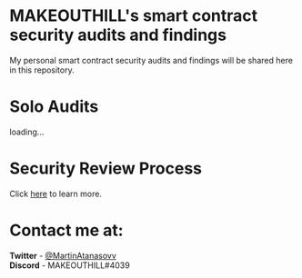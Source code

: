 # MAKEOUTHILL's smart contract security audits and findings
My personal smart contract security audits and findings will be shared here in this repository.
# Solo Audits
loading...
# Security Review Process
Click <a href="https://github.com/MAKEOUTHILL6/web3-audits/blob/main/Security-review-process.md">here</a> to learn more.
# Contact me at:
**Twitter** - <a href="https://twitter.com/MartinAtanasovv">@MartinAtanasovv</a> <br/>
**Discord** - MAKEOUTHILL#4039